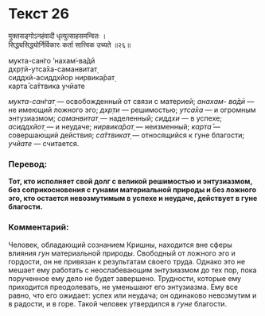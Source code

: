 # Текст 26

मुक्तसङ्गोऽनहंवादी धृत्युत्साहसमन्वितः ।  
सिद्ध्यसिद्ध्योर्निर्विकारः कर्ता सात्त्विक उच्यते ॥२६॥

мукта-сан̇го ’нахам̇-ва̄дӣ  
дхр̣тй-утса̄ха-саманвитат̣  
сиддхй-асиддхйор нирвика̄рат̣  
карта̄ са̄ттвика учйате

_мукта-сан̇гат̣_ — освобожденный от связи с материей; _анахам- ва̄дӣ_ — не имеющий ложного эго; _дхр̣ти_ — решимостью; _утса̄ха_ — и огромным энтузиазмом; _саманвитат̣_ — наделенный; _сиддхи_ — в успехе; _асиддхйот̣_ — и неудаче; _нирвика̄рат̣_ — неизменный; _карта̄_ — совершающий действия; _са̄ттвикат̣_ — относящийся к гуне благости; _учйате_ — считается.

### Перевод:

**Тот, кто исполняет свой долг с великой решимостью и энтузиазмом, без соприкосновения с гунами материальной природы и без ложного эго, кто остается невозмутимым в успехе и неудаче, действует в гуне благости.**

### Комментарий:

Человек, обладающий сознанием Кришны, находится вне сферы влияния _гун_ материальной природы. Свободный от ложного эго и гордости, он не привязан к результатам своего труда. Однако это не мешает ему работать с неослабевающим энтузиазмом до тех пор, пока порученное ему дело не будет завершено. Трудности, которые ему приходится преодолевать, не уменьшают его энтузиазма. Ему все равно, что его ожидает: успех или неудача; он одинаково невозмутим и в радости, и в горе. Такой человек утвердился в _гуне_ благости.
